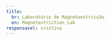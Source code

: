 ```yaml
---
title:
  br: Laboratório de Magnetoestricção
  en: Magnetostriction Lab
responsavel: cristina
---
```

